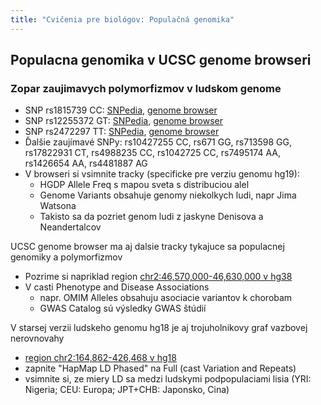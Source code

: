 ```yaml
---
title: "Cvičenia pre biológov: Populačná genomika"
---
```


## Populacna genomika v UCSC genome browseri

### Zopar zaujimavych polymorfizmov v ludskom genome

  - SNP rs1815739 CC:
    [SNPedia](http://www.snpedia.com/index.php/Rs1815739), [genome
    browser](http://genome.ucsc.edu/cgi-bin/hgTracks?db=hg19&position=chr11:66327845-66328345&hgS_doOtherUser=submit&hgS_otherUserName=Brona&hgS_otherUserSessionName=DOD2016)
  - SNP rs12255372 GT:
    [SNPedia](http://www.snpedia.com/index.php/Rs12255372), [genome
    browser](http://genome.ucsc.edu/cgi-bin/hgTracks?db=hg19&position=chr10:114808652-114809152&hgS_doOtherUser=submit&hgS_otherUserName=Brona&hgS_otherUserSessionName=DOD2016)
  - SNP rs2472297 TT:
    [SNPedia](http://www.snpedia.com/index.php/Rs2472297), [genome
    browser](http://genome.ucsc.edu/cgi-bin/hgTracks?db=hg19&position=chr15:75027630-75028130&hgS_doOtherUser=submit&hgS_otherUserName=Brona&hgS_otherUserSessionName=DOD2016)
  - Ďalšie zaujímavé SNPy: rs10427255 CC, rs671 GG, rs713598 GG,
    rs17822931 CT, rs4988235 CC, rs1042725 CC, rs7495174 AA, rs1426654
    AA, rs4481887 AG
  - V browseri si vsimnite tracky (specificke pre verziu genomu hg19):
      - HGDP Allele Freq s mapou sveta s distribuciou alel
      - Genome Variants obsahuje genomy niekolkych ludi, napr Jima
        Watsona
      - Takisto sa da pozriet genom ludi z jaskyne Denisova a
        Neandertalcov

UCSC genome browser ma aj dalsie tracky tykajuce sa populacnej genomiky
a polymorfizmov

  - Pozrime si napriklad region [chr2:46,570,000-46,630,000 v
    hg38](http://genome-euro.ucsc.edu/cgi-bin/hgTracks?db=hg38&position=chr2:46,570,000-46,630,000)
  - V casti Phenotype and Disease Associations
      - napr. OMIM Alleles obsahuju asociacie variantov k chorobam
      - GWAS Catalog sú výsledky GWAS štúdií

V starsej verzii ludskeho genomu hg18 je aj trojuholnikovy graf vazbovej
nerovnovahy

  - [region chr2:164,862-426,468 v
    hg18](http://genome-euro.ucsc.edu/cgi-bin/hgTracks?db=hg18&position=chr2:164,862-426,468)
  - zapnite "HapMap LD Phased" na Full (cast Variation and Repeats)
  - vsimnite si, ze miery LD sa medzi ludskymi podpopulaciami lisia
    (YRI: Nigeria; CEU: Europa; JPT+CHB: Japonsko, Cina)

